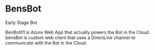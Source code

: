 # BensBot
Early Stage Bot

BenBot01 is Azure Web App that actually powers the Bot in the Cloud.
bensBot is custom web client that uses a DirectLine channel to communicate with the Bot in the Cloud.
